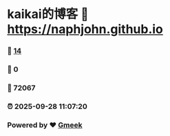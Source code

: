 # kaikai的博客 :link: https://naphjohn.github.io 
### :page_facing_up: [14](https://naphjohn.github.io/tag.html) 
### :speech_balloon: 0 
### :hibiscus: 72067 
### :alarm_clock: 2025-09-28 11:07:20 
### Powered by :heart: [Gmeek](https://github.com/Meekdai/Gmeek)
